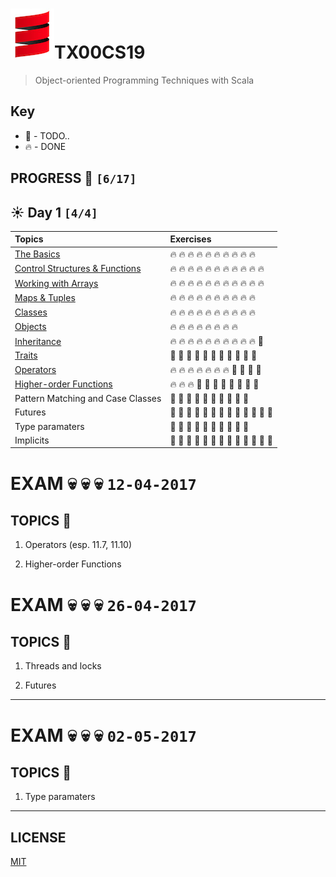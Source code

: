 # ![scala-logo](./scala-logo.jpg)TX00CS19
> Object-oriented Programming Techniques with Scala


## Key

*   🚧 - TODO..
*   🔥 - DONE

## PROGRESS 🚀 `[6/17]`

## ☀️ Day 1  `[4/4]`
| Topics  | Exercises |
| :--- | :--- |
| [The Basics](./challenges/the-basics) | 🔥 🔥 🔥 🔥 🔥 🔥 🔥 🔥 🔥 🔥|
| [Control Structures & Functions](./challenges/control-structures-and-functions) |🔥 🔥 🔥 🔥 🔥 🔥 🔥 🔥 🔥 🔥 🔥|
| [Working with Arrays](./challenges/working-with-arrays) | 🔥 🔥 🔥 🔥 🔥 🔥 🔥 🔥 🔥 🔥 🔥|
| [Maps & Tuples](./challenges/maps-and-tuples) | 🔥 🔥 🔥 🔥 🔥 🔥 🔥 🔥 🔥 🔥|
| [Classes](./challenges/classes) | 🔥 🔥 🔥 🔥 🔥 🔥 🔥 🔥 🔥 🔥 |
| [Objects](./challenges/objects) | 🔥 🔥 🔥 🔥 🔥 🔥 🔥 🔥  | 
| [Inheritance](./challenges/inheritance) | 🔥 🔥 🔥 🔥 🔥 🔥 🔥 🔥 🔥 🔥 🚧 |
| [Traits](./challenges/traits) | 🚧 🚧 🚧 🚧 🚧 🚧 🚧 🚧 🚧 🚧 🚧 | 
| [Operators](./challenges/operators) | 🔥 🔥 🔥 🔥 🔥 🔥 🔥 🚧 🚧 🚧 🚧 | 
| [Higher-order Functions](./challenges/high-order-func) | 🔥 🔥 🔥 🚧 🚧 🚧 🚧 🚧 🚧 🚧 🚧 | 
| Pattern Matching and Case Classes | 🚧 🚧 🚧 🚧 🚧 🚧 🚧 🚧 🚧 🚧  | 
| Futures| 🚧 🚧 🚧 🚧 🚧 🚧 🚧 🚧 🚧 🚧 🚧 🚧 🚧 |
| Type paramaters | 🚧 🚧 🚧 🚧 🚧 🚧 🚧 🚧 🚧 🚧  |  
| Implicits | 🚧 🚧 🚧 🚧 🚧 🚧 🚧 🚧 🚧 🚧 🚧 🚧 🚧 | 



# EXAM 💀 💀 💀 `12-04-2017`

## TOPICS 📝

1. Operators (esp. 11.7, 11.10)

2. Higher-order Functions


# EXAM 💀 💀 💀 `26-04-2017`

## TOPICS 📝

1. Threads and locks

2. Futures
---

# EXAM 💀 💀 💀 `02-05-2017`

## TOPICS 📝

1. Type paramaters

---
## LICENSE
[MIT](./LICENSE.md)

